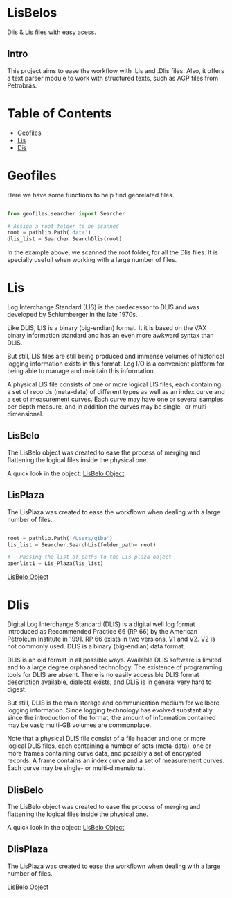 # LisBelos

Dlis & Lis files with easy acess.

## Intro

This project aims to ease the workflow with .Lis and .Dlis files. 
Also, it offers a text parser module to work with structured texts, such as AGP files from Petrobrás.

# Table of Contents

- [Geofiles](#Geofiles)
- [Lis](#Lis)
- [Dis](#Dlis)

# Geofiles

Here we have some functions to help find georelated files.

```python

from geofiles.searcher import Searcher

# Assign a root folder to be scanned
root = pathlib.Path('data')
dlis_list = Searcher.SearchDlis(root)

```
In the example above, we scanned the root folder, for all the Dlis files.
It is specially usefull when working with a large number of files.

# Lis 

Log Interchange Standard (LIS) is the predecessor to DLIS and was developed by Schlumberger in the late 1970s.

Like DLIS, LIS is a binary (big-endian) format. It it is based on the VAX binary information standard and has an even more awkward syntax than DLIS.

But still, LIS files are still being produced and immense volumes of historical logging information exists in this format. Log I/O is a convenient platform for being able to manage and maintain this information.

A physical LIS file consists of one or more logical LIS files, each containing a set of records (meta-data) of different types as well as an index curve and a set of measurement curves. Each curve may have one or several samples per depth measure, and in addition the curves may be single- or multi-dimensional.

## LisBelo 

The LisBelo object was created to ease the process of merging and flattening the logical files inside the physical one.

A quick look in the object:
[LisBelo Object](/lisbelo/lisbelo.py)

## LisPlaza

The LisPlaza was created to ease the workflown when dealing with a large number of files.

```python

root = pathlib.Path('/Users/giba')
lis_list = Searcher.SearchLis(folder_path= root)

# - Passing the list of paths to the Lis_plaza object
openlist1 = Lis_Plaza(lis_list)

```
[LisBelo Object](/lisbelo/lisplaza.py)

# Dlis 

Digital Log Interchange Standard (DLIS) is a digital well log format introduced as Recommended Practice 66 (RP 66) by the American Petroleum Institute in 1991. RP 66 exists in two versions, V1 and V2. V2 is not commonly used. DLIS is a binary (big-endian) data format.

DLIS is an old format in all possible ways. Available DLIS software is limited and to a large degree orphaned technology. The existence of programming tools for DLIS are absent. There is no easily accessible DLIS format description available, dialects exists, and DLIS is in general very hard to digest.

But still, DLIS is the main storage and communication medium for wellbore logging information. Since logging technology has evolved substantially since the introduction of the format, the amount of information contained may be vast; multi-GB volumes are commonplace.

Note that a physical DLIS file consist of a file header and one or more logical DLIS files, each containing a number of sets (meta-data), one or more frames containing curve data, and possibly a set of encrypted records. A frame contains an index curve and a set of measurement curves. Each curve may be single- or multi-dimensional.

## DlisBelo 

The LisBelo object was created to ease the process of merging and flattening the logical files inside the physical one.

A quick look in the object:
[LisBelo Object](/lisbelo/dlisbelo.py)

## DlisPlaza

The LisPlaza was created to ease the workflown when dealing with a large number of files.

[LisBelo Object](/lisbelo/dlisplaza.py)


